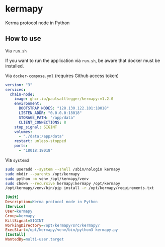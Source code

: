 # kermapy

Kerma protocol node in Python

## How to use

Via `run.sh`

If you want to run the application via `run.sh`, be aware that docker must be installed.

Via `docker-compose.yml` (requires Github access token)

```yaml
version: "3"
services:
  chain-node:
    image: ghcr.io/paulsattlegger/kermapy:v1.2.0
    environment:
      BOOTSTRAP_NODES: "128.130.122.101:18018"
      LISTEN_ADDR: "0.0.0.0:18018"
      STORAGE_PATH: "/app/data"
      CLIENT_CONNECTIONS: 8
    stop_signal: SIGINT
    volumes:
      - "./data:/app/data"
    restart: unless-stopped
    ports:
      - "18018:18018"
```

Via `systemd`

```bash
sudo useradd --system --shell /sbin/nologin kermapy
sudo mkdir --parents /opt/kermapy
sudo python -m venv /opt/kermapy/venv
sudo chown --recursive kermapy:kermapy /opt/kermapy
/opt/kermapy/venv/bin/pip install -r /opt/kermapy/requirements.txt
```

```ini
[Unit]
Description=Kerma protocol node in Python
[Service]
User=kermapy
Group=kermapy
KillSignal=SIGINT
WorkingDirectory=/opt/kermapy/src/kermapy/
ExecStart=/opt/kermapy/venv/bin/python3 kermapy.py
[Install]
WantedBy=multi-user.target
```
